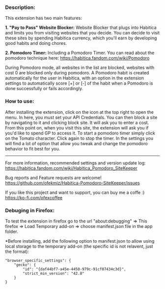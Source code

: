 
### Description:
This extension has two main features:

**1. "Pay to Pass" Website Blocker:**
Website Blocker that plugs into Habitica and limits you from visiting websites that you decide. You can decide to visit these sites by spending Habitica currency, which you'll earn by developing good habits and doing chores.

**2. Pomodoro Timer:**
Including a Pomodoro Timer.
You can read about the pomodoro technique here:
https://habitica.fandom.com/wiki/Pomodoro

During Pomodoro mode, all websites in the list are blocked, websites with cost 0 are blocked only during pomodoro.
A Pomodoro habit is created automatically for the user in Habitica, with an option in the extension settings to automatically score [+] or [-] of the habit when a Pomodoro is done successfully or fails accordingly.

### How to use:
After installing the extension, click on the icon at the top right to open the menu. In here, you must set your API Credentials. You can then block a site by navigating to it and clicking block site. It will ask you to enter a cost. From this point on, when you visit this site, the extension will ask you if you'd like to spend GP to access it. To start a pomodoro timer simply click on the Tomato character. Click again to stop the timer. In the settings you will find a lot of option that allow you tweak and change the pomodoro behavior to fit best for you.

-----------------------------------------

For more information, recommended settings and version update log:
https://habitica.fandom.com/wiki/Habitica_Pomodoro_SiteKeeper

Bug reports and Feature requests are welcome! https://github.com/ofekmiz/Habitica-Pomodoro-SiteKeeper/issues

If you like this project and want to support, you can buy me a coffe :) https://ko-fi.com/ofexcoffee

### Debuging in Firefox:
To test the extension in firefox go to the url "about:debugging" => This firefox => Load Temporary add-on => choose manifest.json file in the app folder.

*Before installing, add the following option to manifest.json to allow using local storage to the temporary add-on 
(the specific id is not relavent, just the format):

    "browser_specific_settings": {
        "gecko": {
            "id": "{daf44bf7-a45e-4450-979c-91cf07434c3d}",
            "strict_min_version": "42.0"
        }
    }
